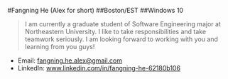 #Fangning He (Alex for short)
##Boston/EST
##Windows 10

>I am currently a graduate student of Software Engineering major at Northeastern University. I like to take responsibilities and take
teamwork seriously. I am looking forward to working with you and learning from you guys!

* Email: fangning.he.alex@gmail.com
* LinkedIn: www.linkedin.com/in/fangning-he-62180b106
